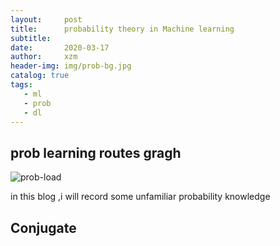 ```yaml
---
layout:     post
title:      probability theory in Machine learning
subtitle:    
date:       2020-03-17
author:     xzm
header-img: img/prob-bg.jpg
catalog: true
tags:
   - ml
   - prob
   - dl
---
```


## prob learning routes gragh

![prob-load](https://raw.githubusercontent.com/YAyaXM/YAyaXM.github.io/master/img/prob.jpg)

in this blog ,i will record some unfamiliar probability knowledge

## Conjugate
